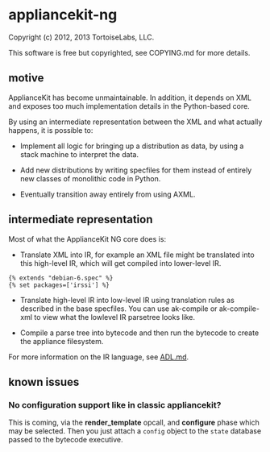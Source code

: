 # appliancekit-ng

Copyright (c) 2012, 2013 TortoiseLabs, LLC.

This software is free but copyrighted, see COPYING.md for more details.

## motive

ApplianceKit has become unmaintainable.  In addition, it depends on XML and exposes too much
implementation details in the Python-based core.

By using an intermediate representation between the XML and what actually happens, it is
possible to:

* Implement all logic for bringing up a distribution as data, by using a stack machine
  to interpret the data.

* Add new distributions by writing specfiles for them instead of entirely new classes of
  monolithic code in Python.

* Eventually transition away entirely from using AXML.

## intermediate representation

Most of what the ApplianceKit NG core does is:

* Translate XML into IR, for example an XML file might be translated into this high-level IR,
  which will get compiled into lower-level IR.

```
{% extends "debian-6.spec" %}
{% set packages=['irssi'] %}
```

* Translate high-level IR into low-level IR using translation rules as described in the base
  specfiles.  You can use ak-compile or ak-compile-xml to view what the lowlevel IR parsetree
  looks like.

* Compile a parse tree into bytecode and then run the bytecode to create the appliance
  filesystem.

For more information on the IR language, see [ADL.md](ADL.md).

## known issues

### No configuration support like in classic appliancekit?

This is coming, via the **render_template** opcall, and **configure** phase which may be
selected.  Then you just attach a `config` object to the `state` database passed to the
bytecode executive.
